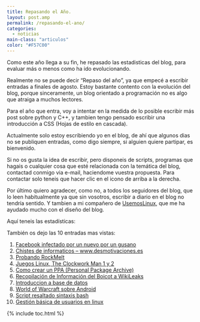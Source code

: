 ```yaml
---
title: Repasando el Año.
layout: post.amp
permalink: /repasando-el-ano/
categories:
  - noticias
main-class: "articulos"
color: "#F57C00"
---
```

<div class="icoCalen">
</div>

Como este año llega a su fin, he repasado las estadisticas del blog, para evaluar más o menos como ha ido evolucionando.

Realmente no se puede decir &#8220;Repaso del año&#8221;, ya que empecé a escribir entradas a finales de agosto. Estoy bastante contento con la evolución del blog, porque sinceramente, un blog orientado a programación no es algo que atraiga a muchos lectores.

Para el año que entra, voy a intentar en la medida de lo posible escribir más post sobre python y C++, y tambien tengo pensado escribir una introducción a CSS (Hojas de estilo en cascada).  

<!--ad-->


Actualmente solo estoy escribiendo yo en el blog, de ahí que algunos dias no se publiquen entradas, como digo siempre, si alguien quiere partipar, es bienvenido.

Si no os gusta la idea de escribir, pero disponeis de scripts, programas que hagais o cualquier cosa que esté relacionada con la temática del blog, contactad conmigo via e-mail, haciendome vuestra propuesta.
Para contactar solo teneis que hacer clic en el icono [<amp-img layout="responsive" src="https://lh3.ggpht.com/_IlK2pNFFgGM/TROHfpoBTBI/AAAAAAAAAN4/tsRODJlIw3s/contactar.png" alt="Contactar" title="Contactar" width="32px" height="32px" />][1] de arriba a la derecha.

Por último quiero agradecer, como no, a todos los seguidores del blog, que lo leen habitualmente ya que sin vosotros, escribir a diario en el blog no tendría sentido. Y tambien a mi compañero de <a target="_blank" href="http://usemoslinux.blogspot.com/">UsemosLinux</a>, que me ha ayudado mucho con el diseño del blog.

Aquí teneis las estadísticas:

<div class="separator" style="clear: both; text-align: center;">
<a href="https://4.bp.blogspot.com/_IlK2pNFFgGM/TRssoG7-8OI/AAAAAAAAAOo/g6juOpJipgU/s1600/general.png" imageanchor="1" style="margin-left:1em; margin-right:1em"><amp-img layout="responsive" border="0" height="98" width="320" src="https://4.bp.blogspot.com/_IlK2pNFFgGM/TRssoG7-8OI/AAAAAAAAAOo/g6juOpJipgU/s320/general.png" /></a>
</div>
<div class="separator" style="clear: both; text-align: center;">
<a href="https://2.bp.blogspot.com/_IlK2pNFFgGM/TRssoZoT49I/AAAAAAAAAOw/5qMqm0advic/s1600/publico.png" imageanchor="1" style="margin-left:1em; margin-right:1em"><amp-img layout="responsive" border="0" height="221" width="320" src="https://2.bp.blogspot.com/_IlK2pNFFgGM/TRssoZoT49I/AAAAAAAAAOw/5qMqm0advic/s320/publico.png" /></a>
</div>

También os dejo las 10 entradas mas vistas:

<ol type="1">
<li>
<a href="https://elbauldelprogramador.com/facebook-infestado-por-un-nuevo-por-un/">Facebook infectado por un nuevo por un gusano</a>
</li>
<li>
<a href="https://elbauldelprogramador.com/chistes-de-informaticos/">Chistes de informaticos &#8211; www.desmotivaciones.es</a>
</li>
<li>
<a href="https://elbauldelprogramador.com/probando-rockmelt/">Probando RockMelt</a>
</li>
<li>
<a href="https://elbauldelprogramador.com/juegos-linux-clockwork-man-1-y-2/">Juegos Linux, The Clockwork Man 1 y 2</a>
</li>
<li>
<a href="https://elbauldelprogramador.com/como-crear-un-repositorio-ppa-how/">Como crear un PPA (Personal Package Archive)</a>
</li>
<li>
<a href="https://elbauldelprogramador.com/informacion-del-boicot-wikileaks/">Recopilación de Información del Boicot a WikiLeaks</a>
</li>
<li>
<a href="https://elbauldelprogramador.com/introduccion-base-de-datos/">Introduccion a base de datos</a>
</li>
<li>
<a href="https://elbauldelprogramador.com/world-of-warcraft-sobre-android/">World of Warcraft sobre Android</a>
</li>
<li>
<a href="https://elbauldelprogramador.com/script-resaltado-sintaxis-bash/">Script resaltado sintaxis bash</a>
</li>
<li>
<a href="https://elbauldelprogramador.com/gestion-basica-de-usuarios-en-linux/">Gestión básica de usuarios en linux</a>
</li>
</ol>



 [1]: http://kontactr.com/user/algui91

{% include toc.html %}
